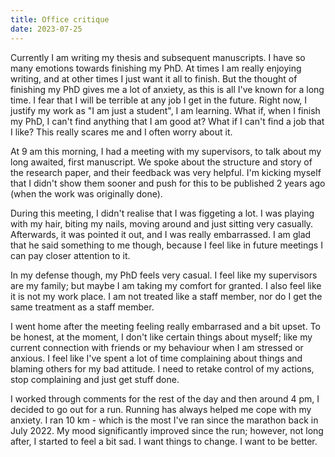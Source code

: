 ```yaml
---
title: Office critique
date: 2023-07-25
---
```

Currently I am writing my thesis and subsequent manuscripts. I have so many emotions towards finishing my PhD.  At times I am really enjoying writing, and at other times I just want it all to finish. But the thought of finishing my PhD gives me a lot of anxiety, as this is all I've known for a long time. I fear that I will be terrible at any job I get in the future. Right now, I justify my work as "I am just a student", I am learning. What if, when I finish my PhD, I can't find anything that I am good at? What if I can't find a job that I like? This really scares me and I often worry about it. 

At 9 am this morning, I had a meeting with my supervisors, to talk about my long awaited, first manuscript. We spoke about the structure and story of the research paper, and their feedback was very helpful. I'm kicking myself that I didn't show them sooner and push for this to be published 2 years ago (when the work was originally done).

During this meeting, I didn't realise that I was figgeting a lot. I was playing with my hair, biting my nails, moving around and just sitting very casually. Afterwards, it was pointed it out, and I was really embarrassed. I am glad that he said something to me though, because I feel like in future meetings I can pay closer attention to it. 

In my defense though, my PhD feels very casual. I feel like my supervisors are my family; but maybe I am taking my comfort for granted. I also feel like it is not my work place. I am not treated like a staff member, nor do I get the same treatment as a staff member. 

I went home after the meeting feeling really embarrased and a bit upset. To be honest, at the moment, I don't like certain things about myself; like my current connection with friends or my behaviour when I am stressed or anxious. I feel like I've spent a lot of time complaining about things and blaming others for my bad attitude. I need to retake control of my actions, stop complaining and just get stuff done. 

I worked through comments for the rest of the day and then around 4 pm, I decided to go out for a run. Running has always helped me cope with my anxiety. I ran 10 km - which is the most I've ran since the marathon back in July 2022. My mood significantly improved since the run; however, not long after, I started to feel a bit sad. I want things to change. I want to be better. 